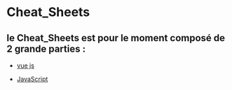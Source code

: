# Cheat_Sheets

## le Cheat_Sheets est pour le moment composé de 2 grande parties : 

* [vue js](framework/vue.js)

* [JavaScript](JavaScript)